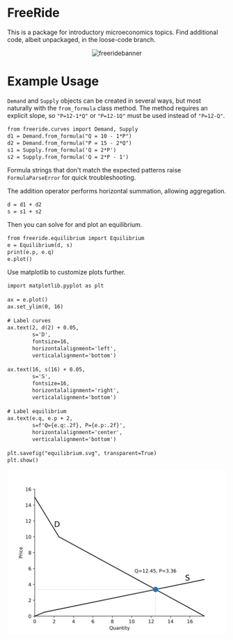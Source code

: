 # FreeRide

This is a package for introductory microeconomics topics. Find additional code, albeit unpackaged, in the loose-code branch. 

<p align="center">
  <img src="https://github.com/user-attachments/assets/70913001-c9b9-4732-8b53-a6098ec9189a" alt="freeridebanner" width="50%">
</p>

# Example Usage

`Demand` and `Supply` objects can be created in several ways, but most naturally with the `from_formula` class method. The method requires an explicit slope, so `"P=12-1*Q"` or `"P=12-1Q"` must be used instead of `"P=12-Q"`.

```
from freeride.curves import Demand, Supply
d1 = Demand.from_formula("Q = 10 - 1*P")
d2 = Demand.from_formula("P = 15 - 2*Q")
s1 = Supply.from_formula('Q = 2*P')
s2 = Supply.from_formula('Q = 2*P - 1')
```

Formula strings that don't match the expected patterns raise
``FormulaParseError`` for quick troubleshooting.

The addition operator performs horizontal summation, allowing aggregation.

```
d = d1 + d2
s = s1 + s2
```

Then you can solve for and plot an equilibrium.

```
from freeride.equilibrium import Equilibrium
e = Equilibrium(d, s)
print(e.p, e.q)
e.plot()
```

Use matplotlib to customize plots further. 

```
import matplotlib.pyplot as plt

ax = e.plot()
ax.set_ylim(0, 16)

# Label curves
ax.text(2, d(2) + 0.05,
        s='D',
        fontsize=16,
        horizontalalignment='left',
        verticalalignment='bottom')

ax.text(16, s(16) + 0.05,
        s='S',
        fontsize=16,
        horizontalalignment='right',
        verticalalignment='bottom')

# Label equilibrium
ax.text(e.q, e.p + 2,
        s=f'Q={e.q:.2f}, P={e.p:.2f}',
        horizontalalignment='center',
        verticalalignment='bottom')

plt.savefig("equilibrium.svg", transparent=True)
plt.show()
```

![equilibrium.svg](equilibrium.svg)

